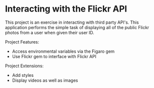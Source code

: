 # Interacting with the Flickr API

This project is an exercise in interacting with third party API's. This application performs the simple task of displaying all of the public Flickr photos from a user when given their user ID.

Project Features:
* Access environmental variables via the Figaro gem
* Use Flickr gem to interface with Flickr API

Project Extensions:
* Add styles
* Display videos as well as images
